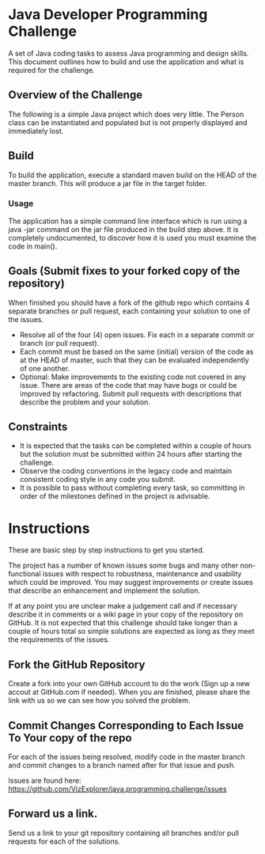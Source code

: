 # Java Developer Programming Challenge
A set of Java coding tasks to assess Java programming and design skills. This document outlines how to build and use the application and what is required for the challenge.

## Overview of the Challenge
The following is a simple Java project which does very little. The Person class can be instantiated and populated but is not properly displayed and immediately lost.

## Build
To build the application, execute a standard maven build on the HEAD of the master branch. This will produce a jar file in the target folder.

### Usage
The application has a simple command line interface which is run using a java -jar command on the jar file produced in the build step above. It is completely undocumented, to discover how it is used you must examine the code in main().

## Goals (Submit fixes to your forked copy of the repository)
When finished you should have a fork of the github repo which contains 4 separate branches or pull request, each containing your solution to one of the issues.

* Resolve all of the four (4) open issues. Fix each in a separate commit or branch (or pull request).
* Each commit must be based on the same (initial) version of the code as at the HEAD of master, such that they can be evaluated independently of one another.
* Optional: Make improvements to the existing code not covered in any issue. There are areas of the code that may have bugs or could be improved by refactoring. Submit pull requests with descriptions that describe the problem and your solution.

## Constraints
* It is expected that the tasks can be completed within a couple of hours but the solution must be submitted within 24 hours after starting the challenge.
* Observe the coding conventions in the legacy code and maintain consistent coding style in any code you submit.
* It is possible to pass without completing every task, so committing in order of the milestones defined in the project is advisable.

# Instructions
These are basic step by step instructions to get you started.

The project has a number of known issues some bugs and many other non-functional issues with respect to robustness, maintenance and usability which could be improved. You may suggest improvements or create issues that describe an enhancement and implement the solution.

If at any point you are unclear make a judgement call and if necessary describe it in comments or a wiki page in your copy of the repository on GitHub. It is not expected that this challenge should take longer than a couple of hours total so simple solutions are expected as long as they meet the requirements of the issues.

## Fork the GitHub Repository
Create a fork into your own GitHub account to do the work (Sign up a new accout at GitHub.com if needed). When you are finished, please share the link with us so we can see how you solved the problem.

## Commit Changes Corresponding to Each Issue To Your copy of the repo
For each of the issues being resolved, modify code in the master branch and commit changes to a branch named after for that issue and push.

Issues are found here:  https://github.com/VizExplorer/java.programming.challenge/issues

## Forward us a link.
Send us a link to your git repository containing all branches and/or pull requests for each of the solutions.

